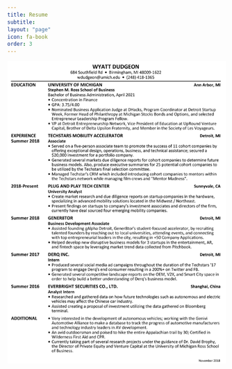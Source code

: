 ```yaml
---
title: Resume
subtitle:
layout: "page"
icon: fa-book
order: 3
---
```

<img src="assets/images/11-11-2018 .jpg" alt="Resume" />


